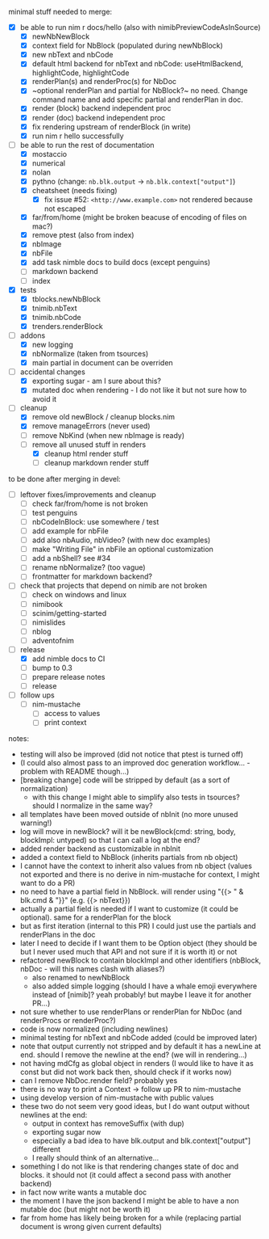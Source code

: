 minimal stuff needed to merge:

- [x] be able to run nim r docs/hello (also with nimibPreviewCodeAsInSource)
  - [x] newNbNewBlock
  - [x] context field for NbBlock (populated during newNbBlock)
  - [x] new nbText and nbCode
  - [x] default html backend for nbText and nbCode: useHtmlBackend, highlightCode, highlightCode
  - [x] renderPlan(s) and renderProc(s) for NbDoc
  - [x] ~optional renderPlan and partial for NbBlock?~ no need. Change command name and add specific partial and renderPlan in doc.
  - [x] render (block) backend independent proc
  - [x] render (doc) backend independent proc
  - [x] fix rendering upstream of renderBlock (in write)
  - [x] run nim r hello successfully
- [ ] be able to run the rest of documentation
  - [x] mostaccio
  - [x] numerical
  - [x] nolan
  - [x] pythno (change: `nb.blk.output` -> `nb.blk.context["output"]`)
  - [x] cheatsheet (needs fixing)
    - [x] fix issue #52: `<http://www.example.com>` not rendered because not escaped
  - [x] far/from/home (might be broken beacuse of encoding of files on mac?)
  - [x] remove ptest (also from index)
  - [x] nbImage
  - [x] nbFile
  - [x] add task nimble docs to build docs (except penguins)
  - [ ] markdown backend
  - [ ] index
- [x] tests
  - [x] tblocks.newNbBlock
  - [x] tnimib.nbText
  - [x] tnimib.nbCode
  - [x] trenders.renderBlock
- [ ] addons
  - [x] new logging
  - [x] nbNormalize (taken from tsources)
  - [x] main partial in document can be overriden
- [ ] accidental changes
  - [x] exporting sugar - am I sure about this?
  - [x] mutated doc when rendering - I do not like it but not sure how to avoid it
- [ ] cleanup
  - [x] remove old newBlock / cleanup blocks.nim
  - [x] remove manageErrors (never used)
  - [ ] remove NbKind (when new nbImage is ready)
  - [ ] remove all unused stuff in renders
    - [x] cleanup html render stuff
    - [ ] cleanup markdown render stuff

to be done after merging in devel:

- [ ] leftover fixes/improvements and cleanup
  - [ ] check far/from/home is not broken
  - [ ] test penguins
  - [ ] nbCodeInBlock: use somewhere / test
  - [ ] add example for nbFile
  - [ ] add also nbAudio, nbVideo? (with new doc examples)
  - [ ] make "Writing File" in nbFile an optional customization
  - [ ] add a nbShell? see #34
  - [ ] rename nbNormalize? (too vague)
  - [ ] frontmatter for markdown backend?
- [ ] check that projects that depend on nimib are not broken
  - [ ] check on windows and linux
  - [ ] nimibook
  - [ ] scinim/getting-started
  - [ ] nimislides
  - [ ] nblog
  - [ ] adventofnim
- [ ] release
  - [x] add nimble docs to CI
  - [ ] bump to 0.3
  - [ ] prepare release notes
  - [ ] release
- [ ] follow ups
  - [ ] nim-mustache
    - [ ] access to values
    - [ ] print context

notes:

- testing will also be improved (did not notice that ptest is turned off)
- (I could also almost pass to an improved doc generation workflow... - problem with README though...)
- [breaking change] code will be stripped by default (as a sort of normalization)
  - with this change I might able to simplify also tests in tsources? should I normalize in the same way?
- all templates have been moved outside of nbInit (no more unused warning!)
- log will move in newBlock? will it be newBlock(cmd: string, body, blockImpl: untyped) so that I can call a log at the end?
- added render backend as customizable in nbInit
- added a context field to NbBlock (inherits partials from nb object)
- I cannot have the context to inherit also values from nb object (values not exported and there is no derive in nim-mustache for context, I might want to do a PR)
- no need to have a partial field in NbBlock. will render using "{{> " & blk.cmd & "}}" (e.g. {{> nbText}})
- actually a partial field is needed if I want to customize (it could be optional). same for a renderPlan for the block
- but as first iteration (internal to this PR) I could just use the partials and renderPlans in the doc
- later I need to decide if I want them to be Option object (they should be but I never used much that API and not sure if it is worth it) or not
- refactored newBlock to contain blockImpl and other identifiers (nbBlock, nbDoc - will this names clash with aliases?)
  - also renamed to newNbBlock
  - also added simple logging (should I have a whale emoji everywhere instead of \[nimib\]? yeah probably! but maybe I leave it for another PR...)
- not sure whether to use renderPlans or renderPlan for NbDoc (and renderProcs or renderProc?)
- code is now normalized (including newlines)
- minimal testing for nbText and nbCode added (could be improved later)
- note that output currently not stripped and by default it has a newLine at end. should I remove the newline at the end? (we will in rendering...)
- not having mdCfg as global object in renders (I would like to have it as const but did not work back then, should check if it works now)
- can I remove NbDoc.render field? probably yes
- there is no way to print a Context -> follow up PR to nim-mustache
- using develop version of nim-mustache with public values
- these two do not seem very good ideas, but I do want output without newlines at the end:
  - output in context has removeSuffix (with dup)
  - exporting sugar now
  - especially a bad idea to have blk.output and blk.context["output"] different
  - I really should think of an alternative...
- something I do not like is that rendering changes state of doc and blocks. it should not (it could affect a second pass with another backend)
- in fact now write wants a mutable doc
- the moment I have the json backend I might be able to have a non mutable doc (but might not be worth it)
- far from home has likely being broken for a while (replacing partial document is wrong given current defaults)